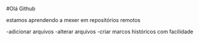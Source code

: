 #Olá Github 

estamos aprendendo a mexer em repositórios remotos

-adicionar arquivos
-alterar arquivos
-criar marcos históricos com facilidade
